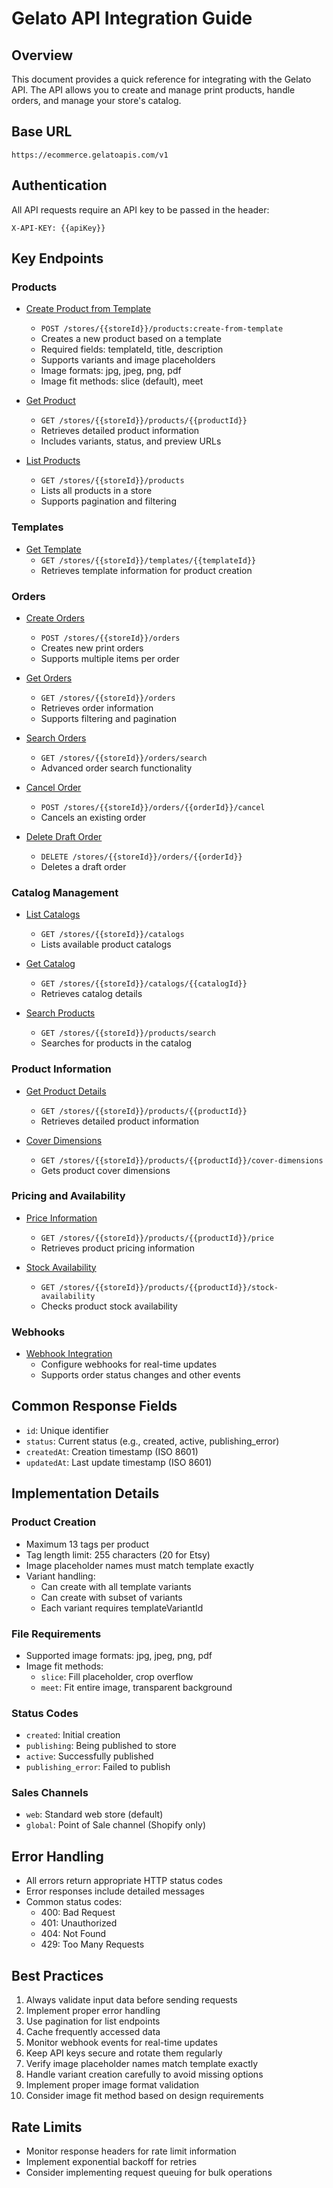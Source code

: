 # Gelato API Integration Guide

## Overview
This document provides a quick reference for integrating with the Gelato API. The API allows you to create and manage print products, handle orders, and manage your store's catalog.

## Base URL
```
https://ecommerce.gelatoapis.com/v1
```

## Authentication
All API requests require an API key to be passed in the header:
```
X-API-KEY: {{apiKey}}
```

## Key Endpoints

### Products
- [Create Product from Template](Gelato_API_4-1-2-1_CreateProductFromTemplate.md)
  - `POST /stores/{{storeId}}/products:create-from-template`
  - Creates a new product based on a template
  - Required fields: templateId, title, description
  - Supports variants and image placeholders
  - Image formats: jpg, jpeg, png, pdf
  - Image fit methods: slice (default), meet

- [Get Product](Gelato_API_4-1-2-2_GetProduct.md)
  - `GET /stores/{{storeId}}/products/{{productId}}`
  - Retrieves detailed product information
  - Includes variants, status, and preview URLs

- [List Products](Gelato_API_4-1-2-3_ListProducts.md)
  - `GET /stores/{{storeId}}/products`
  - Lists all products in a store
  - Supports pagination and filtering

### Templates
- [Get Template](Gelato_API_4-2_GetTemplate.md)
  - `GET /stores/{{storeId}}/templates/{{templateId}}`
  - Retrieves template information for product creation

### Orders
- [Create Orders](Gelato_API_1-2_Create_Orders.md)
  - `POST /stores/{{storeId}}/orders`
  - Creates new print orders
  - Supports multiple items per order

- [Get Orders](Gelato_API_1-3_GetOrders.md)
  - `GET /stores/{{storeId}}/orders`
  - Retrieves order information
  - Supports filtering and pagination

- [Search Orders](Gelato_API_1-4_SearchOrders.md)
  - `GET /stores/{{storeId}}/orders/search`
  - Advanced order search functionality

- [Cancel Order](Gelato_API_1-5_CancelOrder.md)
  - `POST /stores/{{storeId}}/orders/{{orderId}}/cancel`
  - Cancels an existing order

- [Delete Draft Order](Gelato_API_1-6_DeleteDraftOrder.md)
  - `DELETE /stores/{{storeId}}/orders/{{orderId}}`
  - Deletes a draft order

### Catalog Management
- [List Catalogs](Gelato_API_2-2-1_ListCatalogs.md)
  - `GET /stores/{{storeId}}/catalogs`
  - Lists available product catalogs

- [Get Catalog](Gelato_API_2-2-2_GetCatalog.md)
  - `GET /stores/{{storeId}}/catalogs/{{catalogId}}`
  - Retrieves catalog details

- [Search Products](Gelato_API_2-3-1_SearchProducts.md)
  - `GET /stores/{{storeId}}/products/search`
  - Searches for products in the catalog

### Product Information
- [Get Product Details](Gelato_API_2-3-2_GetProduct.md)
  - `GET /stores/{{storeId}}/products/{{productId}}`
  - Retrieves detailed product information

- [Cover Dimensions](Gelato_API_2-3-3_CoverDimensions.md)
  - `GET /stores/{{storeId}}/products/{{productId}}/cover-dimensions`
  - Gets product cover dimensions

### Pricing and Availability
- [Price Information](Gelato_API_2-4_Price.md)
  - `GET /stores/{{storeId}}/products/{{productId}}/price`
  - Retrieves product pricing information

- [Stock Availability](Gelato_API_2-5_StockAvailability.md)
  - `GET /stores/{{storeId}}/products/{{productId}}/stock-availability`
  - Checks product stock availability

### Webhooks
- [Webhook Integration](Gelato_API_5_Webhooks.md)
  - Configure webhooks for real-time updates
  - Supports order status changes and other events

## Common Response Fields
- `id`: Unique identifier
- `status`: Current status (e.g., created, active, publishing_error)
- `createdAt`: Creation timestamp (ISO 8601)
- `updatedAt`: Last update timestamp (ISO 8601)

## Implementation Details

### Product Creation
- Maximum 13 tags per product
- Tag length limit: 255 characters (20 for Etsy)
- Image placeholder names must match template exactly
- Variant handling:
  - Can create with all template variants
  - Can create with subset of variants
  - Each variant requires templateVariantId

### File Requirements
- Supported image formats: jpg, jpeg, png, pdf
- Image fit methods:
  - `slice`: Fill placeholder, crop overflow
  - `meet`: Fit entire image, transparent background

### Status Codes
- `created`: Initial creation
- `publishing`: Being published to store
- `active`: Successfully published
- `publishing_error`: Failed to publish

### Sales Channels
- `web`: Standard web store (default)
- `global`: Point of Sale channel (Shopify only)

## Error Handling
- All errors return appropriate HTTP status codes
- Error responses include detailed messages
- Common status codes:
  - 400: Bad Request
  - 401: Unauthorized
  - 404: Not Found
  - 429: Too Many Requests

## Best Practices
1. Always validate input data before sending requests
2. Implement proper error handling
3. Use pagination for list endpoints
4. Cache frequently accessed data
5. Monitor webhook events for real-time updates
6. Keep API keys secure and rotate them regularly
7. Verify image placeholder names match template exactly
8. Handle variant creation carefully to avoid missing options
9. Implement proper image format validation
10. Consider image fit method based on design requirements

## Rate Limits
- Monitor response headers for rate limit information
- Implement exponential backoff for retries
- Consider implementing request queuing for bulk operations
